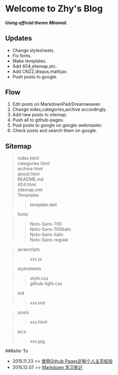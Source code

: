 # Welcome to Zhy's Blog
##### Using official theme Minimal.  

## Updates
* Change stylesheets.
* Fix fonts.
* Make templates.
* Add 404,sitemap,etc.
* Add CNZZ,disqus,mathjax.
* Push posts to google.
## Flow
1. Edit posts on MarkdownPad/Dreamweaver.
2. Change index,categories,archive accordingly.
3. Add new posts to sitemap.
4. Push all to github-pages.
5. Pust posts to google on google-webmaster.
6. Check posts and search them on google.
## Sitemap
> index.html  
> categories.html  
> archive.html  
> about.html  
> README.md  
> 404.html  
> sitemap.xml  
> Templates  
> > template.dwt  

> fonts
> > Noto-Sans-700  
> > Noto-Sans-700italic  
> > Noto-Sans-italic  
> > Noto-Sans-regular  

> javascripts
> > xxx.js

> stylesheets
> > style.css  
> > github-light.css

> md
> > xxx.md

> posts
> > xxx.html

> pics
> > xxx.jpg

##Refer To
* 2015.11.23 >> [使用Github Pages定制个人主页经验](https://zhyack.github.io/posts/2015_11_23_How-To-Build-Your-Blog-On-Github-Pages.html)
* 2015.12.07 >> [Markdown 学习笔记](https://zhyack.github.io/posts/2015_12_07_Markdown-Note.html)